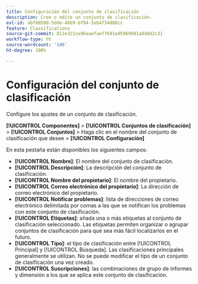 ```yaml
---
title: Configuración del conjunto de clasificación
description: Cree o edite un conjunto de clasificación.
exl-id: abf00508-5dde-4669-bf94-5eb4754888cc
feature: Classifications
source-git-commit: 811e321ce96aaefaeff691ed5969981a048d2c31
workflow-type: ht
source-wordcount: '146'
ht-degree: 100%

---
```


# Configuración del conjunto de clasificación

Configure los ajustes de un conjunto de clasificación.

**[!UICONTROL Componentes]** > **[!UICONTROL Conjuntos de clasificación]** > **[!UICONTROL Conjuntos]** > Haga clic en el nombre del conjunto de clasificación que desee > **[!UICONTROL Configuración]**

En esta pestaña están disponibles los siguientes campos:

* **[!UICONTROL Nombre]**: El nombre del conjunto de clasificación.
* **[!UICONTROL Descripción]**: La descripción del conjunto de clasificación.
* **[!UICONTROL Nombre del propietario]**: El nombre del propietario.
* **[!UICONTROL Correo electrónico del propietario]**: La dirección de correo electrónico del propietario.
* **[!UICONTROL Notificar problemas]**: lista de direcciones de correo electrónico delimitada por comas a las que se notifican los problemas con este conjunto de clasificación.
* **[!UICONTROL Etiquetas]**: añada una o más etiquetas al conjunto de clasificación seleccionado. Las etiquetas permiten organizar o agrupar conjuntos de clasificación para que sea más fácil localizarlos en el futuro.
* **[!UICONTROL Tipo]**: el tipo de clasificación entre [!UICONTROL Principal] y [!UICONTROL Búsqueda]. Las clasificaciones principales generalmente se utilizan. No se puede modificar el tipo de un conjunto de clasificación una vez creado.
* **[!UICONTROL Suscripciones]**: las combinaciones de grupo de informes y dimensión a los que se aplica este conjunto de clasificación.
